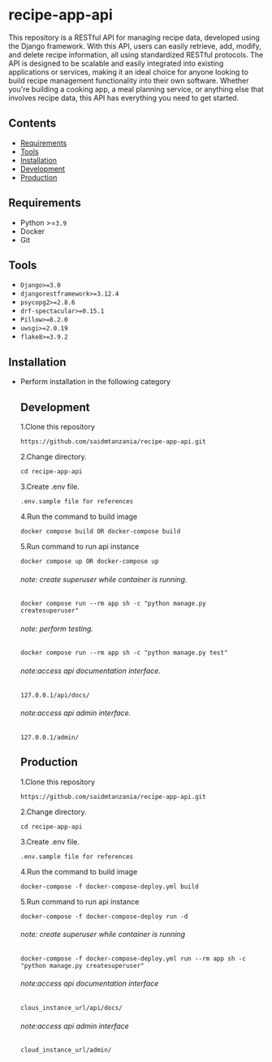 # recipe-app-api
This repository is a RESTful API for managing recipe data, developed using the Django framework. With this API, users can easily retrieve, add, modify, and delete recipe information, all using standardized RESTful protocols. The API is designed to be scalable and easily integrated into existing applications or services, making it an ideal choice for anyone looking to build recipe management functionality into their own software. Whether you're building a cooking app, a meal planning service, or anything else that involves recipe data, this API has everything you need to get started.

## Contents

- [Requirements](#requirements)
- [Tools](#tools)
- [Installation](#installation)
- [Development](#development)
- [Production](#production)

## Requirements

- Python >=```3.9```
- Docker
- Git

## Tools

- ```Django>=3.0```
- ```djangorestframework>=3.12.4```
- ```psycopg2>=2.8.6```
- ```drf-spectacular>=0.15.1```
- ```Pillow>=8.2.0```
- ```uwsgi>=2.0.19```
- ```flake8>=3.9.2```


## Installation
- Perform installation in the following category

    ## Development
    1.Clone this repository

    ```
    https://github.com/saidmtanzania/recipe-app-api.git
    ```

    2.Change directory.

    ```
    cd recipe-app-api
    ```

    3.Create .env file.

    ```
    .env.sample file for references
    ```

    4.Run the command to build image
    ```
    docker compose build OR docker-compose build
    ```
    5.Run command to run api instance
    ```
    docker compose up OR docker-compose up
    ```

    ###### note: create superuser while container is running.
    ```
    docker compose run --rm app sh -c "python manage.py createsuperuser"
    ```
    ###### note: perform testing.
    ```
    docker compose run --rm app sh -c "python manage.py test"
    ```
    ###### note:access api documentation interface.
    ```
    127.0.0.1/api/docs/
    ```
    ###### note:access api admin interface.
    ```
    127.0.0.1/admin/
    ```

    ## Production

    1.Clone this repository

    ```
    https://github.com/saidmtanzania/recipe-app-api.git
    ```

    2.Change directory.

    ```
    cd recipe-app-api
    ```

    3.Create .env file.

    ```
    .env.sample file for references
    ```

    4.Run the command to build image

    ```
    docker-compose -f docker-compose-deploy.yml build
    ```

    5.Run command to run api instance

    ```
    docker-compose -f docker-compose-deploy run -d
    ```

    ###### note: create superuser while container is running

    ```
    docker-compose -f docker-compose-deploy.yml run --rm app sh -c "python manage.py createsuperuser"
    ```

    ###### note:access api documentation interface

    ```
    clous_instance_url/api/docs/
    ```

    ###### note:access api admin interface

    ```
    cloud_instance_url/admin/
    ```


